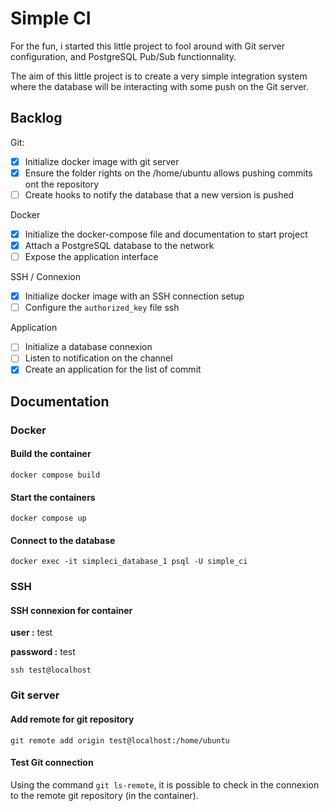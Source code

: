 # Simple CI

For the fun, i started this little project to fool around with Git server configuration, and PostgreSQL Pub/Sub functionnality.

The aim of this little project is to create a very simple integration system where the database will be interacting with some push on the Git server.

## Backlog

Git:
- [x] Initialize docker image with git server
- [x] Ensure the folder rights on the /home/ubuntu allows pushing commits ont the repository
- [ ] Create hooks to notify the database that a new version is pushed

Docker
- [x] Initialize the docker-compose file and documentation to start project
- [x] Attach a PostgreSQL database to the network
- [ ] Expose the application interface

SSH / Connexion
- [x] Initialize docker image with an SSH connection setup
- [ ] Configure the `authorized_key` file ssh

Application
- [ ] Initialize a database connexion
- [ ] Listen to notification on the channel
- [x] Create an application for the list of commit

## Documentation

### Docker

#### Build the container

    docker compose build

#### Start the containers

    docker compose up

#### Connect to the database

    docker exec -it simpleci_database_1 psql -U simple_ci

### SSH

#### SSH connexion for container

**user :** test

**password :** test

    ssh test@localhost

### Git server

#### Add remote for git repository

    git remote add origin test@localhost:/home/ubuntu

#### Test Git connection

Using the command `git ls-remote`, it is possible to check in the connexion to the remote git repository (in the container).